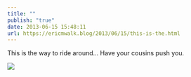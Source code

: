 ```yaml
---
title: ""
publish: "true"
date: 2013-06-15 15:48:11
url: https://ericmwalk.blog/2013/06/15/this-is-the.html
---
```


This is the way to ride around... Have your cousins push you.

![](https://ericmwalk.blog/uploads/2022/8b8131a335.jpg)